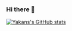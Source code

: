 ### Hi there 👋

[![Yakans's GitHub stats](https://github-readme-stats.vercel.app/api?username=Yakan23)](https://github.com/anuraghazra/github-readme-stats)
